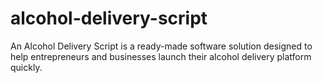 # alcohol-delivery-script
An Alcohol Delivery Script is a ready-made software solution designed to help entrepreneurs and businesses launch their alcohol delivery platform quickly.
